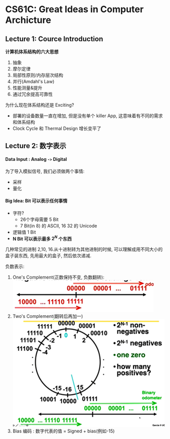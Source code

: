 # CS61C: Great Ideas in Computer Archicture

## Lecture 1: Cource Introduction
**计算机体系结构的六大思想**
1. 抽象
2. 摩尔定律
3. 局部性原则/内存层次结构
4. 并行(Amdahl's Law)
5. 性能测量&提升
6. 通过冗余提高可靠性

为什么现在体系结构还是 Exciting? 
* 部署的设备数量一直在增加, 但是没有单个 killer App, 这意味着有不同的需求和体系结构
* Clock Cycle 和 Thermal Design 增长变平了

## Lecture 2: 数字表示
#### Data Input : Analog `->` Digital
为了导入模拟信号, 我们必须做两个事情:
* 采样
* 量化

#### Big Idea: Bit 可以表示任何事情
* 字符?
  * 26个字母需要 5 Bit
  * 7 Bit(in 8) 的 ASCII, 16 32 的 Unicode
* 逻辑值 1 Bit
* **N Bit 可以表示最多 $2^N$ 个东西**

几种常见的进制 2,10, 16.从十进制转为其他进制的时候, 可以理解成用不同大小的盒子装东西, 先用最大的盒子, 然后依次递减. 

负数表示:
1. One's Complement(正数保持不变, 负数翻转):
    ![](CS61c/2.1.png)
2. Two's Complement(翻转后再加一)
    ![](CS61c/2.2.png)
3. Bias 编码 : 数字代表的值 = Signed + bias(例如-15)
 
